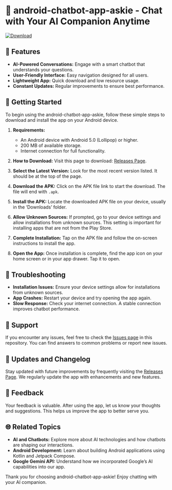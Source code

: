 # 🤖 android-chatbot-app-askie - Chat with Your AI Companion Anytime

[![Download](https://img.shields.io/badge/Download%20Now-Release%20Page-brightgreen)](https://github.com/Miguelsr7/android-chatbot-app-askie/releases)

## 📆 Features
- **AI-Powered Conversations:** Engage with a smart chatbot that understands your questions.
- **User-Friendly Interface:** Easy navigation designed for all users.
- **Lightweight App:** Quick download and low resource usage.
- **Constant Updates:** Regular improvements to ensure best performance.

## 🚀 Getting Started
To begin using the android-chatbot-app-askie, follow these simple steps to download and install the app on your Android device.

1. **Requirements:**
   - An Android device with Android 5.0 (Lollipop) or higher.
   - 200 MB of available storage.
   - Internet connection for full functionality.

2. **How to Download:**
   Visit this page to download: [Releases Page](https://github.com/Miguelsr7/android-chatbot-app-askie/releases). 

3. **Select the Latest Version:**
   Look for the most recent version listed. It should be at the top of the page.

4. **Download the APK:**
   Click on the APK file link to start the download. The file will end with `.apk`.

5. **Install the APK:**
   Locate the downloaded APK file on your device, usually in the ‘Downloads’ folder.
   
6. **Allow Unknown Sources:**
   If prompted, go to your device settings and allow installations from unknown sources. This setting is important for installing apps that are not from the Play Store.

7. **Complete Installation:**
   Tap on the APK file and follow the on-screen instructions to install the app.

8. **Open the App:**
   Once installation is complete, find the app icon on your home screen or in your app drawer. Tap it to open.

## 🚧 Troubleshooting
- **Installation Issues:** Ensure your device settings allow for installations from unknown sources.
- **App Crashes:** Restart your device and try opening the app again.
- **Slow Response:** Check your internet connection. A stable connection improves chatbot performance.

## 🔧 Support
If you encounter any issues, feel free to check the [Issues page](https://github.com/Miguelsr7/android-chatbot-app-askie/issues) in this repository. You can find answers to common problems or report new issues.

## 📜 Updates and Changelog
Stay updated with future improvements by frequently visiting the [Releases Page](https://github.com/Miguelsr7/android-chatbot-app-askie/releases). We regularly update the app with enhancements and new features.

## 📩 Feedback
Your feedback is valuable. After using the app, let us know your thoughts and suggestions. This helps us improve the app to better serve you.

## 🌐 Related Topics
- **AI and Chatbots:** Explore more about AI technologies and how chatbots are shaping our interactions.
- **Android Development:** Learn about building Android applications using Kotlin and Jetpack Compose.
- **Google Gemini API:** Understand how we incorporated Google’s AI capabilities into our app.

Thank you for choosing android-chatbot-app-askie! Enjoy chatting with your AI companion.